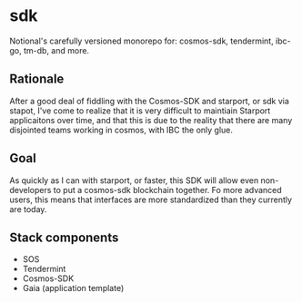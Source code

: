# sdk
Notional's carefully versioned monorepo for: cosmos-sdk, tendermint, ibc-go, tm-db, and more.  


## Rationale
After a good deal of fiddling with the Cosmos-SDK and starport, or sdk via stapot, I've come to realize that it is very difficult to maintiain Starport applicaitons over time, and that this is due to the reality that there are many disjointed teams working in cosmos, with IBC the only glue.  


## Goal
As quickly as I can with starport, or faster, this SDK will allow even non-developers to put a cosmos-sdk blockchain together.  Fo more advanced users, this means that interfaces are more standardized than they currently are today.  


## Stack components

* SOS
* Tendermint
* Cosmos-SDK
* Gaia (application template)
